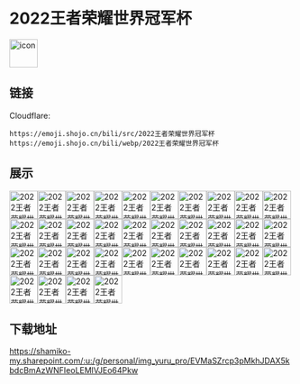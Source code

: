 # 2022王者荣耀世界冠军杯
<img src="https://emoji.shojo.cn/bili/src/2022王者荣耀世界冠军杯/icon.png" width="50" height="50" alt="icon">

## 链接
Cloudflare:
```
https://emoji.shojo.cn/bili/src/2022王者荣耀世界冠军杯
https://emoji.shojo.cn/bili/webp/2022王者荣耀世界冠军杯
```
## 展示
<img src="https://emoji.shojo.cn/bili/src/2022王者荣耀世界冠军杯/2022王者荣耀世界冠军杯-YYDS.png" width="50" height="50" alt="2022王者荣耀世界冠军杯-YYDS"><img src="https://emoji.shojo.cn/bili/src/2022王者荣耀世界冠军杯/2022王者荣耀世界冠军杯-宝贝双C.png" width="50" height="50" alt="2022王者荣耀世界冠军杯-宝贝双C"><img src="https://emoji.shojo.cn/bili/src/2022王者荣耀世界冠军杯/2022王者荣耀世界冠军杯-被驴踢了.png" width="50" height="50" alt="2022王者荣耀世界冠军杯-被驴踢了"><img src="https://emoji.shojo.cn/bili/src/2022王者荣耀世界冠军杯/2022王者荣耀世界冠军杯-不便透露.png" width="50" height="50" alt="2022王者荣耀世界冠军杯-不便透露"><img src="https://emoji.shojo.cn/bili/src/2022王者荣耀世界冠军杯/2022王者荣耀世界冠军杯-不配吃饭.png" width="50" height="50" alt="2022王者荣耀世界冠军杯-不配吃饭"><img src="https://emoji.shojo.cn/bili/src/2022王者荣耀世界冠军杯/2022王者荣耀世界冠军杯-刺痛我.png" width="50" height="50" alt="2022王者荣耀世界冠军杯-刺痛我"><img src="https://emoji.shojo.cn/bili/src/2022王者荣耀世界冠军杯/2022王者荣耀世界冠军杯-干得漂亮.png" width="50" height="50" alt="2022王者荣耀世界冠军杯-干得漂亮"><img src="https://emoji.shojo.cn/bili/src/2022王者荣耀世界冠军杯/2022王者荣耀世界冠军杯-加鸡腿.png" width="50" height="50" alt="2022王者荣耀世界冠军杯-加鸡腿"><img src="https://emoji.shojo.cn/bili/src/2022王者荣耀世界冠军杯/2022王者荣耀世界冠军杯-进厂.png" width="50" height="50" alt="2022王者荣耀世界冠军杯-进厂"><img src="https://emoji.shojo.cn/bili/src/2022王者荣耀世界冠军杯/2022王者荣耀世界冠军杯-就这.png" width="50" height="50" alt="2022王者荣耀世界冠军杯-就这"><img src="https://emoji.shojo.cn/bili/src/2022王者荣耀世界冠军杯/2022王者荣耀世界冠军杯-裂开.png" width="50" height="50" alt="2022王者荣耀世界冠军杯-裂开"><img src="https://emoji.shojo.cn/bili/src/2022王者荣耀世界冠军杯/2022王者荣耀世界冠军杯-马上走开.png" width="50" height="50" alt="2022王者荣耀世界冠军杯-马上走开"><img src="https://emoji.shojo.cn/bili/src/2022王者荣耀世界冠军杯/2022王者荣耀世界冠军杯-名刀司命.png" width="50" height="50" alt="2022王者荣耀世界冠军杯-名刀司命"><img src="https://emoji.shojo.cn/bili/src/2022王者荣耀世界冠军杯/2022王者荣耀世界冠军杯-逆子.png" width="50" height="50" alt="2022王者荣耀世界冠军杯-逆子"><img src="https://emoji.shojo.cn/bili/src/2022王者荣耀世界冠军杯/2022王者荣耀世界冠军杯-谁更辣.png" width="50" height="50" alt="2022王者荣耀世界冠军杯-谁更辣"><img src="https://emoji.shojo.cn/bili/src/2022王者荣耀世界冠军杯/2022王者荣耀世界冠军杯-说一个点.png" width="50" height="50" alt="2022王者荣耀世界冠军杯-说一个点"><img src="https://emoji.shojo.cn/bili/src/2022王者荣耀世界冠军杯/2022王者荣耀世界冠军杯-太香了.png" width="50" height="50" alt="2022王者荣耀世界冠军杯-太香了"><img src="https://emoji.shojo.cn/bili/src/2022王者荣耀世界冠军杯/2022王者荣耀世界冠军杯-痛苦面具.png" width="50" height="50" alt="2022王者荣耀世界冠军杯-痛苦面具"><img src="https://emoji.shojo.cn/bili/src/2022王者荣耀世界冠军杯/2022王者荣耀世界冠军杯-我不理解.png" width="50" height="50" alt="2022王者荣耀世界冠军杯-我不理解"><img src="https://emoji.shojo.cn/bili/src/2022王者荣耀世界冠军杯/2022王者荣耀世界冠军杯-我来C.png" width="50" height="50" alt="2022王者荣耀世界冠军杯-我来C"><img src="https://emoji.shojo.cn/bili/src/2022王者荣耀世界冠军杯/2022王者荣耀世界冠军杯-我是马可.png" width="50" height="50" alt="2022王者荣耀世界冠军杯-我是马可"><img src="https://emoji.shojo.cn/bili/src/2022王者荣耀世界冠军杯/2022王者荣耀世界冠军杯-一诺行为.png" width="50" height="50" alt="2022王者荣耀世界冠军杯-一诺行为"><img src="https://emoji.shojo.cn/bili/src/2022王者荣耀世界冠军杯/2022王者荣耀世界冠军杯-装起来了.png" width="50" height="50" alt="2022王者荣耀世界冠军杯-装起来了"><img src="https://emoji.shojo.cn/bili/src/2022王者荣耀世界冠军杯/2022王者荣耀世界冠军杯-KPL出手.png" width="50" height="50" alt="2022王者荣耀世界冠军杯-KPL出手"><img src="https://emoji.shojo.cn/bili/src/2022王者荣耀世界冠军杯/2022王者荣耀世界冠军杯-彻底疯狂.png" width="50" height="50" alt="2022王者荣耀世界冠军杯-彻底疯狂"><img src="https://emoji.shojo.cn/bili/src/2022王者荣耀世界冠军杯/2022王者荣耀世界冠军杯-驯龙高手.png" width="50" height="50" alt="2022王者荣耀世界冠军杯-驯龙高手"><img src="https://emoji.shojo.cn/bili/src/2022王者荣耀世界冠军杯/2022王者荣耀世界冠军杯-冲冲冲.png" width="50" height="50" alt="2022王者荣耀世界冠军杯-冲冲冲"><img src="https://emoji.shojo.cn/bili/src/2022王者荣耀世界冠军杯/2022王者荣耀世界冠军杯-冠军.png" width="50" height="50" alt="2022王者荣耀世界冠军杯-冠军"><img src="https://emoji.shojo.cn/bili/src/2022王者荣耀世界冠军杯/2022王者荣耀世界冠军杯-无人在易.png" width="50" height="50" alt="2022王者荣耀世界冠军杯-无人在易"><img src="https://emoji.shojo.cn/bili/src/2022王者荣耀世界冠军杯/2022王者荣耀世界冠军杯-无限猖狂.png" width="50" height="50" alt="2022王者荣耀世界冠军杯-无限猖狂"><img src="https://emoji.shojo.cn/bili/src/2022王者荣耀世界冠军杯/2022王者荣耀世界冠军杯-逆天.png" width="50" height="50" alt="2022王者荣耀世界冠军杯-逆天"><img src="https://emoji.shojo.cn/bili/src/2022王者荣耀世界冠军杯/2022王者荣耀世界冠军杯-世冠加油.png" width="50" height="50" alt="2022王者荣耀世界冠军杯-世冠加油"><img src="https://emoji.shojo.cn/bili/src/2022王者荣耀世界冠军杯/2022王者荣耀世界冠军杯-物极必反.png" width="50" height="50" alt="2022王者荣耀世界冠军杯-物极必反"><img src="https://emoji.shojo.cn/bili/src/2022王者荣耀世界冠军杯/2022王者荣耀世界冠军杯-相信光吗.png" width="50" height="50" alt="2022王者荣耀世界冠军杯-相信光吗">

## 下载地址

https://shamiko-my.sharepoint.com/:u:/g/personal/img_yuru_pro/EVMaSZrcp3pMkhJDAX5kbdcBmAzWNFIeoLEMlVJEo64Pkw